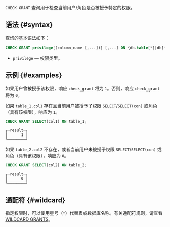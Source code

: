 `CHECK GRANT` 查询用于检查当前用户/角色是否被授予特定的权限。

## 语法 {#syntax}

查询的基本语法如下：

```sql
CHECK GRANT privilege[(column_name [,...])] [,...] ON {db.table[*]|db[*].*|*.*|table[*]|*}
```

- `privilege` — 权限类型。

## 示例 {#examples}

如果用户曾被授予该权限，响应 `check_grant` 将为 `1`。否则，响应 `check_grant` 将为 `0`。

如果 `table_1.col1` 存在且当前用户被授予了权限 `SELECT`/`SELECT(con)` 或角色（具有该权限），响应为 `1`。
```sql
CHECK GRANT SELECT(col1) ON table_1;
```

```text
┌─result─┐
│      1 │
└────────┘
```
如果 `table_2.col2` 不存在，或者当前用户未被授予权限 `SELECT`/`SELECT(con)` 或角色（具有该权限），响应为 `0`。
```sql
CHECK GRANT SELECT(col2) ON table_2;
```

```text
┌─result─┐
│      0 │
└────────┘
```

## 通配符 {#wildcard}
指定权限时，可以使用星号（`*`）代替表或数据库名称。有关通配符规则，请查看 [WILDCARD GRANTS](../../sql-reference/statements/grant.md#wildcard-grants)。
